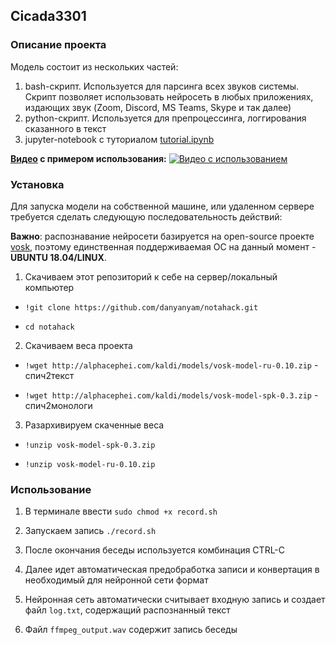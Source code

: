 ## Cicada3301


### Описание проекта
Модель состоит из нескольких частей:
  1. bash-скрипт. Используется для парсинга всех звуков системы. Скрипт позволяет использовать нейросеть в любых приложениях, издающих звук (Zoom, Discord, MS Teams, Skype и так далее)
  2. python-скрипт. Используется для препроцессинга, логгирования сказанного в текст
  3. jupyter-notebook с туториалом [tutorial.ipynb](https://github.com/danyanyam/notahack/blob/master/tutorial.ipynb)
  
**[Видео](https://youtu.be/0AvAGU5cs4E) с примером использования:**
[![Видео с использованием](https://i.imgur.com/MsJFLnB.png)](https://youtu.be/0AvAGU5cs4E)
### Установка

Для запуска модели на собственной машине, или удаленном сервере требуется сделать следующую последовательность действий:

**Важно**: распознавание нейросети базируется на open-source проекте [vosk](https://github.com/alphacep/vosk-api), поэтому единственная поддерживаемая ОС на данный момент - **UBUNTU 18.04/LINUX**.

1. Скачиваем этот репозиторий к себе на сервер/локальный компьютер

- `!git clone https://github.com/danyanyam/notahack.git`

- `cd notahack`

2. Скачиваем веса проекта

  - `!wget http://alphacephei.com/kaldi/models/vosk-model-ru-0.10.zip` - спич2текст

  - `!wget http://alphacephei.com/kaldi/models/vosk-model-spk-0.3.zip` - спич2монологи

3. Разархивируем скаченные веса

  - `!unzip vosk-model-spk-0.3.zip`

  - `!unzip vosk-model-ru-0.10.zip`

### Использование

1. В терминале ввести `sudo chmod +x record.sh`

2. Запускаем запись `./record.sh`

3. После окончания беседы используется комбинация CTRL-C

4. Далее идет автоматическая предобработка записи и конвертация в необходимый для нейронной сети формат

5. Нейронная сеть автоматически считывает входную запись и создает файл `log.txt`, содержащий распознанный текст

6. Файл `ffmpeg_output.wav` содержит запись беседы

